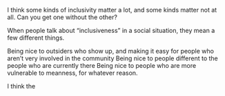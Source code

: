 I think some kinds of inclusivity matter a lot, and some kinds matter not at all. Can you get one without the other?





When people talk about “inclusiveness” in a social situation, they mean a few different things.

Being nice to outsiders who show up, and making it easy for people who aren’t very involved in the community
Being nice to people different to the people who are currently there
Being nice to people who are more vulnerable to meanness, for whatever reason.

I think the
